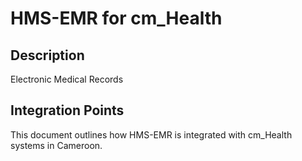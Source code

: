 # HMS-EMR for cm_Health

## Description

Electronic Medical Records

## Integration Points

This document outlines how HMS-EMR is integrated with cm_Health systems in Cameroon.
